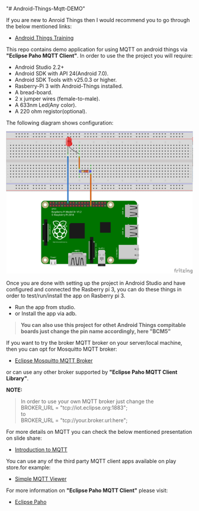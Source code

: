 "# Android-Things-Mqtt-DEMO" 

If you are new to Anroid Things then I would recommend you to go through the below mentioned links:
<ul>
<li><a href="https://developer.android.com/things/training/first-device/create-studio-project.html" target="_blank">Android Things Training</a>
</ul>

This repo contains demo application for using MQTT on android things via <b>"Eclipse Paho MQTT Client"</b>.
In order to use the the project you will require:

<ul>
<li>Android Studio 2.2+
<li>Android SDK with API 24(Android 7.0).
<li>Android SDK Tools with v25.0.3 or higher.
<li>Rasberry-Pi 3 with Android-Things installed.
<li>A bread-board.
<li>2 x jumper wires (female-to-male).
<li>A 633nm Led(Any color).
<li>A 220 ohm registor(optional).
</ul>

The following diagram shows configuration:
<br>
<p align="center">
<img src="Android-Things-MQTT-demo.png" width="640px" alt="hardware configuration"/>
</p>

Once you are done with setting up the project in Android Studio and have configured and connected the Rasberry pi 3,
you can do these things in order to test/run/install the app on Rasberry pi 3.
+ Run the app from studio.
+ or Install the app via adb.

<blockquote>
<b>You can also use this project for othet Android Things compitable boards just change the pin name accordingly,
here "BCM5"</b>
</blockquote>

If you want to try the broker MQTT broker on your server/local machine, then you can opt for Mosquitto MQTT broker:
<ul>
<li><a href="http://www.eclipse.org/mosquitto/download/" target="_blank">Eclipse Mosquitto MQTT Broker</a>
</ul>
or can use any other broker supported by <b>"Eclipse Paho MQTT Client Library"</b>.

<b>NOTE:</b>
<blockquote> In order to use your own MQTT broker just change the 
<br>
BROKER_URL = "tcp://iot.eclipse.org:1883";
<br>
to 
<br>
BROKER_URL = "tcp://your.broker.url:here";
</blockquote>

For more details on MQTT you can check the below mentioned presentation on slide share:
<ul><li><a href="https://www.slideshare.net/PeterREgli/mq-telemetry-transport" tagret="_blank">Introduction to MQTT</a></ul>

You can use any of the third party MQTT client apps available on play store.for example:
<ul><li><a  href="https://play.google.com/store/apps/details?id=net.sabamiso.android.simplemqttviewer" target="_blank">
Simple MQTT Viewer</a></ul>

For more information on <b>"Eclipse Paho MQTT Client"</b> please visit:
<ul><li><a  href="https://eclipse.org/paho/" target="_blank">
Eclipse Paho</a></ul>
